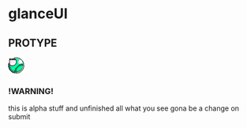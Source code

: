 # glanceUI
## PROTYPE
![](https://github.com/VEMER-Forge/glanceUI-on-flixel/blob/main/assets/glanceUI/img/glanceLogo.png)

 ### !WARNING!
 this is alpha stuff and unfinished all what you see gona be a change on submit
